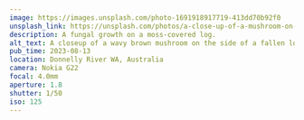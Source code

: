 ```yaml
---
image: https://images.unsplash.com/photo-1691918917719-413dd70b92f0
unsplash_link: https://unsplash.com/photos/a-close-up-of-a-mushroom-on-a-tree-Eh9i06Gzfdo
description: A fungal growth on a moss-covered log.
alt_text: A closeup of a wavy brown mushroom on the side of a fallen log. The log is covered in brown and green moss, and the photo is very vibrant and saturated.
pub_time: 2023-08-13
location: Donnelly River WA, Australia
camera: Nokia G22
focal: 4.0mm
aperture: 1.8
shutter: 1/50
iso: 125
---
```

